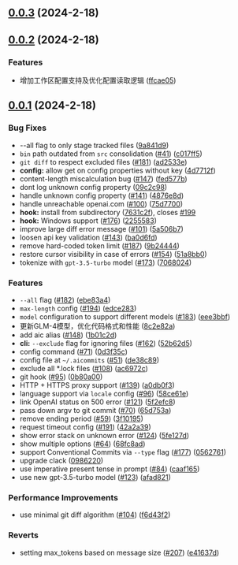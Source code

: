 ## [0.0.3](https://github.com/Nutlope/aicommits/compare/v0.0.2...v0.0.3) (2024-2-18)



## [0.0.2](https://github.com/Nutlope/aicommits/compare/v0.0.1...v0.0.2) (2024-2-18)


### Features

* 增加工作区配置支持及优化配置读取逻辑 ([ffcae05](https://github.com/Nutlope/aicommits/commit/ffcae05cbe4a273954006972c502b6face863e1e))



## [0.0.1](https://github.com/Nutlope/aicommits/compare/c017ff56007bc04877390e4dd1b533beab0ed5ea...v0.0.1) (2024-2-18)


### Bug Fixes

* --all flag to only stage tracked files ([9a841d9](https://github.com/Nutlope/aicommits/commit/9a841d946fd4d0fc6a56b64728ca8425a7c3990a))
* `bin` path outdated from `src` consolidation ([#41](https://github.com/Nutlope/aicommits/issues/41)) ([c017ff5](https://github.com/Nutlope/aicommits/commit/c017ff56007bc04877390e4dd1b533beab0ed5ea))
* `git diff` to respect excluded files ([#181](https://github.com/Nutlope/aicommits/issues/181)) ([ad2533e](https://github.com/Nutlope/aicommits/commit/ad2533eb2feb51509aea7b662985fad2dcd137aa))
* **config:** allow get on config properties without key ([4d7712f](https://github.com/Nutlope/aicommits/commit/4d7712f1e893b9768ce91faee69112063d782769))
* content-length miscalculation bug ([#147](https://github.com/Nutlope/aicommits/issues/147)) ([fed577b](https://github.com/Nutlope/aicommits/commit/fed577b960f269bb1e91394650f9cd0cd1fe86f5))
* dont log unknown config property ([09c2c98](https://github.com/Nutlope/aicommits/commit/09c2c98e056726cbd7323f5058a5ab07bcec0863))
* handle unknown config property ([#141](https://github.com/Nutlope/aicommits/issues/141)) ([4876e8d](https://github.com/Nutlope/aicommits/commit/4876e8d966b6dc6a13491018e730ad9384c9cdbf))
* handle unreachable openai.com ([#100](https://github.com/Nutlope/aicommits/issues/100)) ([75d7700](https://github.com/Nutlope/aicommits/commit/75d77001b1076d3c20cf3305d58e13e5bc763362))
* **hook:** install from subdirectory ([7631c2f](https://github.com/Nutlope/aicommits/commit/7631c2fc0bd207b9456b2bf0f24d0a49eaec57de)), closes [#199](https://github.com/Nutlope/aicommits/issues/199)
* **hook:** Windows support ([#176](https://github.com/Nutlope/aicommits/issues/176)) ([2255583](https://github.com/Nutlope/aicommits/commit/225558394bf1d5d4a500d9e9cf1106acb5c24d57))
* improve large diff error message ([#101](https://github.com/Nutlope/aicommits/issues/101)) ([5a506b7](https://github.com/Nutlope/aicommits/commit/5a506b750e7b70c090e1cf192f62662f51363067))
* loosen api key validation ([#143](https://github.com/Nutlope/aicommits/issues/143)) ([ba0d6fd](https://github.com/Nutlope/aicommits/commit/ba0d6fdd253071b6ec14117bc171d4dd9bbd8a1b))
* remove hard-coded token limit ([#187](https://github.com/Nutlope/aicommits/issues/187)) ([9b24444](https://github.com/Nutlope/aicommits/commit/9b24444a2e78ddf3c9adbc3824673f6ea2a3ffa3))
* restore cursor visibility in case of errors ([#154](https://github.com/Nutlope/aicommits/issues/154)) ([51a8bb0](https://github.com/Nutlope/aicommits/commit/51a8bb0653a9742a1ddb6a0783e30bd65708d29d))
* tokenize with `gpt-3.5-turbo` model ([#173](https://github.com/Nutlope/aicommits/issues/173)) ([7068024](https://github.com/Nutlope/aicommits/commit/7068024f7f15f89d35ea27e9ad7cc3f8ddfb9ab3))


### Features

* `--all` flag ([#182](https://github.com/Nutlope/aicommits/issues/182)) ([ebe83a4](https://github.com/Nutlope/aicommits/commit/ebe83a493e31508632ac467f2b902ce6f1577556))
* `max-length` config ([#194](https://github.com/Nutlope/aicommits/issues/194)) ([edce283](https://github.com/Nutlope/aicommits/commit/edce283e9c54f541f0f4320b48d8de37bd7cdb93))
* `model` configuration to support different models ([#183](https://github.com/Nutlope/aicommits/issues/183)) ([eee3bbf](https://github.com/Nutlope/aicommits/commit/eee3bbfb8483ca442a6f07fc71df842768994e22))
* 更新GLM-4模型，优化代码格式和性能 ([8c2e82a](https://github.com/Nutlope/aicommits/commit/8c2e82ab084540e7bb1270ab81248220123c49f0))
* add aic alias ([#148](https://github.com/Nutlope/aicommits/issues/148)) ([1b01c2d](https://github.com/Nutlope/aicommits/commit/1b01c2d95aef89cbff0fd191db944dd892c087aa))
* **cli:** `--exclude` flag for ignoring files ([#162](https://github.com/Nutlope/aicommits/issues/162)) ([52b62d5](https://github.com/Nutlope/aicommits/commit/52b62d5a5048103f29252d28ec8427141f14848b))
* config command ([#71](https://github.com/Nutlope/aicommits/issues/71)) ([0d3f35c](https://github.com/Nutlope/aicommits/commit/0d3f35c13521cf0871d67fa0db79ba05cf1576b8))
* config file at `~/.aicommits` ([#51](https://github.com/Nutlope/aicommits/issues/51)) ([de38c89](https://github.com/Nutlope/aicommits/commit/de38c891f5d22731a5f095b3ca03dcf7b8f0052e))
* exclude all *.lock files ([#108](https://github.com/Nutlope/aicommits/issues/108)) ([ac6972c](https://github.com/Nutlope/aicommits/commit/ac6972c506faaa393f94b471384c338f17936ecc))
* git hook ([#95](https://github.com/Nutlope/aicommits/issues/95)) ([0b80a00](https://github.com/Nutlope/aicommits/commit/0b80a0031e98cbbe65ee385d85f020f4790b82ba))
* HTTP + HTTPS proxy support ([#139](https://github.com/Nutlope/aicommits/issues/139)) ([a0db0f3](https://github.com/Nutlope/aicommits/commit/a0db0f3ece1ba306c521c5afafa5f12bdd31f3a6))
* language support via `locale` config ([#96](https://github.com/Nutlope/aicommits/issues/96)) ([58ce61e](https://github.com/Nutlope/aicommits/commit/58ce61eab8948f3f107f8f32da57c85d2cd282e8))
* link OpenAI status on 500 error ([#121](https://github.com/Nutlope/aicommits/issues/121)) ([5f2efc8](https://github.com/Nutlope/aicommits/commit/5f2efc83f5fd2bb1b457a6bb8d5c813c885bd313))
* pass down argv to git commit ([#70](https://github.com/Nutlope/aicommits/issues/70)) ([65d753a](https://github.com/Nutlope/aicommits/commit/65d753a1d61a8859accbafaa7a6ae0a3825e1f44))
* remove ending period ([#59](https://github.com/Nutlope/aicommits/issues/59)) ([3f10195](https://github.com/Nutlope/aicommits/commit/3f10195d036eadb8f83377df8ee2c9613790b681))
* request timeout config ([#191](https://github.com/Nutlope/aicommits/issues/191)) ([42a2a39](https://github.com/Nutlope/aicommits/commit/42a2a39f6f645f480dadd7339c162977cb1725a4))
* show error stack on unknown error ([#124](https://github.com/Nutlope/aicommits/issues/124)) ([5fe127d](https://github.com/Nutlope/aicommits/commit/5fe127d377eeeec8ba08dd4a0052ec5e5272fe14))
* show multiple options ([#64](https://github.com/Nutlope/aicommits/issues/64)) ([68fc8ad](https://github.com/Nutlope/aicommits/commit/68fc8ad736e38a9497e94236800d32c9264576d7))
* support Conventional Commits via `--type` flag ([#177](https://github.com/Nutlope/aicommits/issues/177)) ([0562761](https://github.com/Nutlope/aicommits/commit/0562761dc2cdb758cfabb1369df979334e3e617e))
* upgrade clack ([0986220](https://github.com/Nutlope/aicommits/commit/0986220c96781878a6131f497479b113e6455bcd))
* use imperative present tense in prompt ([#84](https://github.com/Nutlope/aicommits/issues/84)) ([caaf165](https://github.com/Nutlope/aicommits/commit/caaf16506775386d1c72742fc4e8ea0125ec763c))
* use new gpt-3.5-turbo model ([#123](https://github.com/Nutlope/aicommits/issues/123)) ([afad821](https://github.com/Nutlope/aicommits/commit/afad8210fc96505f343f46b0fae49cec44579eba))


### Performance Improvements

* use minimal git diff algorithm ([#104](https://github.com/Nutlope/aicommits/issues/104)) ([f6d43f2](https://github.com/Nutlope/aicommits/commit/f6d43f242ce234f1187e04b2e7daa777eb96ca86))


### Reverts

* setting max_tokens based on message size ([#207](https://github.com/Nutlope/aicommits/issues/207)) ([e41637d](https://github.com/Nutlope/aicommits/commit/e41637d6a1ed87fa7457833c9e9ff379dcc58e60))



